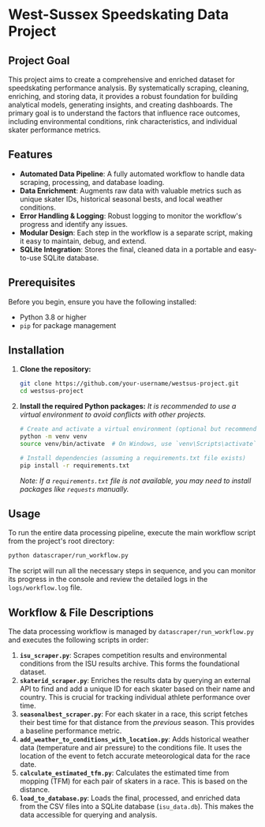 # West-Sussex Speedskating Data Project

## Project Goal

This project aims to create a comprehensive and enriched dataset for speedskating performance analysis. By systematically scraping, cleaning, enriching, and storing data, it provides a robust foundation for building analytical models, generating insights, and creating dashboards. The primary goal is to understand the factors that influence race outcomes, including environmental conditions, rink characteristics, and individual skater performance metrics.

## Features

-   **Automated Data Pipeline**: A fully automated workflow to handle data scraping, processing, and database loading.
-   **Data Enrichment**: Augments raw data with valuable metrics such as unique skater IDs, historical seasonal bests, and local weather conditions.
-   **Error Handling & Logging**: Robust logging to monitor the workflow's progress and identify any issues.
-   **Modular Design**: Each step in the workflow is a separate script, making it easy to maintain, debug, and extend.
-   **SQLite Integration**: Stores the final, cleaned data in a portable and easy-to-use SQLite database.

## Prerequisites

Before you begin, ensure you have the following installed:

-   Python 3.8 or higher
-   `pip` for package management

## Installation

1.  **Clone the repository:**
    ```bash
    git clone https://github.com/your-username/westsus-project.git
    cd westsus-project
    ```

2.  **Install the required Python packages:**
    *It is recommended to use a virtual environment to avoid conflicts with other projects.*
    ```bash
    # Create and activate a virtual environment (optional but recommended)
    python -m venv venv
    source venv/bin/activate  # On Windows, use `venv\Scripts\activate`

    # Install dependencies (assuming a requirements.txt file exists)
    pip install -r requirements.txt 
    ```
    *Note: If a `requirements.txt` file is not available, you may need to install packages like `requests` manually.*

## Usage

To run the entire data processing pipeline, execute the main workflow script from the project's root directory:

```bash
python datascraper/run_workflow.py
```

The script will run all the necessary steps in sequence, and you can monitor its progress in the console and review the detailed logs in the `logs/workflow.log` file.

## Workflow & File Descriptions

The data processing workflow is managed by `datascraper/run_workflow.py` and executes the following scripts in order:

1.  **`isu_scraper.py`**: Scrapes competition results and environmental conditions from the ISU results archive. This forms the foundational dataset.
2.  **`skaterid_scraper.py`**: Enriches the results data by querying an external API to find and add a unique ID for each skater based on their name and country. This is crucial for tracking individual athlete performance over time.
3.  **`seasonalbest_scraper.py`**: For each skater in a race, this script fetches their best time for that distance from the *previous* season. This provides a baseline performance metric.
4.  **`add_weather_to_conditions_with_location.py`**: Adds historical weather data (temperature and air pressure) to the conditions file. It uses the location of the event to fetch accurate meteorological data for the race date.
5.  **`calculate_estimated_tfm.py`**: Calculates the estimated time from mopping (TFM) for each pair of skaters in a race. This is based on the distance.
6.  **`load_to_database.py`**: Loads the final, processed, and enriched data from the CSV files into a SQLite database (`isu_data.db`). This makes the data accessible for querying and analysis.
